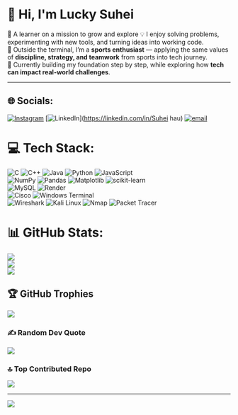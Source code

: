 # 👋 Hi, I'm Lucky Suhei 

🚀 A learner on a mission to grow and explore 
💡 I enjoy solving problems, experimenting with new tools, and turning ideas into working code.  
🏀 Outside the terminal, I’m a **sports enthusiast** — applying the same values of **discipline, strategy, and teamwork** from sports into tech journey.  
🌱 Currently building my foundation step by step, while exploring how **tech can impact real-world challenges**.  

---

## 🌐 Socials:
[![Instagram](https://img.shields.io/badge/Instagram-%23E4405F.svg?logo=Instagram&logoColor=white)](https://instagram.com/luckyrampei) [![LinkedIn](https://img.shields.io/badge/LinkedIn-%230077B5.svg?logo=linkedin&logoColor=white)](https://linkedin.com/in/Suhei hau) [![email](https://img.shields.io/badge/Email-D14836?logo=gmail&logoColor=white)](mailto:suheigomhau@gmail.com) 

# 💻 Tech Stack:
![C](https://img.shields.io/badge/c-%2300599C.svg?style=for-the-badge&logo=c&logoColor=white) 
![C++](https://img.shields.io/badge/c++-%2300599C.svg?style=for-the-badge&logo=c%2B%2B&logoColor=white) 
![Java](https://img.shields.io/badge/java-%23ED8B00.svg?style=for-the-badge&logo=openjdk&logoColor=white) 
![Python](https://img.shields.io/badge/python-3670A0?style=for-the-badge&logo=python&logoColor=ffdd54) 
![JavaScript](https://img.shields.io/badge/javascript-%23323330.svg?style=for-the-badge&logo=javascript&logoColor=%23F7DF1E)  
![NumPy](https://img.shields.io/badge/numpy-%23013243.svg?style=for-the-badge&logo=numpy&logoColor=white) 
![Pandas](https://img.shields.io/badge/pandas-%23150458.svg?style=for-the-badge&logo=pandas&logoColor=white) 
![Matplotlib](https://img.shields.io/badge/Matplotlib-%23ffffff.svg?style=for-the-badge&logo=Matplotlib&logoColor=black) 
![scikit-learn](https://img.shields.io/badge/scikit--learn-%23F7931E.svg?style=for-the-badge&logo=scikit-learn&logoColor=white)  
![MySQL](https://img.shields.io/badge/mysql-4479A1.svg?style=for-the-badge&logo=mysql&logoColor=white) 
![Render](https://img.shields.io/badge/Render-%46E3B7.svg?style=for-the-badge&logo=render&logoColor=white)  
![Cisco](https://img.shields.io/badge/cisco-%23049fd9.svg?style=for-the-badge&logo=cisco&logoColor=black) 
![Windows Terminal](https://img.shields.io/badge/Windows%20Terminal-%234D4D4D.svg?style=for-the-badge&logo=windows-terminal&logoColor=white)  
![Wireshark](https://img.shields.io/badge/Wireshark-1679A7.svg?style=for-the-badge&logo=wireshark&logoColor=white) 
![Kali Linux](https://img.shields.io/badge/Kali%20Linux-268BEE.svg?style=for-the-badge&logo=kalilinux&logoColor=white) 
![Nmap](https://img.shields.io/badge/Nmap-000000.svg?style=for-the-badge&logo=nmap&logoColor=white) 
![Packet Tracer](https://img.shields.io/badge/Packet%20Tracer-007ACC.svg?style=for-the-badge&logo=cisco&logoColor=white)

# 📊 GitHub Stats:
![](https://github-readme-stats.vercel.app/api?username=SuheiHau&theme=dark&hide_border=false&include_all_commits=true&count_private=true)<br/>
![](https://nirzak-streak-stats.vercel.app/?user=SuheiHau&theme=dark&hide_border=false)<br/>
![](https://github-readme-stats.vercel.app/api/top-langs/?username=SuheiHau&theme=dark&hide_border=false&include_all_commits=true&count_private=true&layout=compact)

## 🏆 GitHub Trophies
![](https://github-profile-trophy.vercel.app/?username=SuheiHau&theme=radical&no-frame=false&no-bg=true&margin-w=4)

### ✍️ Random Dev Quote
![](https://quotes-github-readme.vercel.app/api?type=horizontal&theme=radical)

### 🔝 Top Contributed Repo
![](https://github-contributor-stats.vercel.app/api?username=SuheiHau&limit=5&theme=dark&combine_all_yearly_contributions=true)

---
[![](https://visitcount.itsvg.in/api?id=SuheiHau&icon=0&color=0)](https://visitcount.itsvg.in)

<!-- Proudly created with GPRM ( https://gprm.itsvg.in ) -->
